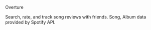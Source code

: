 Overture

Search, rate, and track song reviews with friends.
Song, Album data provided by Spotify API.
